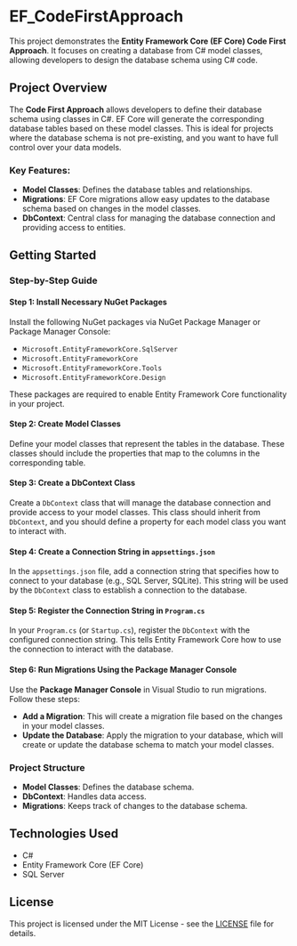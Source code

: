 # EF_CodeFirstApproach

This project demonstrates the **Entity Framework Core (EF Core) Code First Approach**. It focuses on creating a database from C# model classes, allowing developers to design the database schema using C# code.

## Project Overview

The **Code First Approach** allows developers to define their database schema using classes in C#. EF Core will generate the corresponding database tables based on these model classes. This is ideal for projects where the database schema is not pre-existing, and you want to have full control over your data models.

### Key Features:
- **Model Classes**: Defines the database tables and relationships.
- **Migrations**: EF Core migrations allow easy updates to the database schema based on changes in the model classes.
- **DbContext**: Central class for managing the database connection and providing access to entities.

## Getting Started

### Step-by-Step Guide

#### Step 1: Install Necessary NuGet Packages
Install the following NuGet packages via NuGet Package Manager or Package Manager Console:
- `Microsoft.EntityFrameworkCore.SqlServer`
- `Microsoft.EntityFrameworkCore`
- `Microsoft.EntityFrameworkCore.Tools`
- `Microsoft.EntityFrameworkCore.Design`

These packages are required to enable Entity Framework Core functionality in your project.

#### Step 2: Create Model Classes
Define your model classes that represent the tables in the database. These classes should include the properties that map to the columns in the corresponding table.

#### Step 3: Create a DbContext Class
Create a `DbContext` class that will manage the database connection and provide access to your model classes. This class should inherit from `DbContext`, and you should define a property for each model class you want to interact with.

#### Step 4: Create a Connection String in `appsettings.json`
In the `appsettings.json` file, add a connection string that specifies how to connect to your database (e.g., SQL Server, SQLite). This string will be used by the `DbContext` class to establish a connection to the database.

#### Step 5: Register the Connection String in `Program.cs`
In your `Program.cs` (or `Startup.cs`), register the `DbContext` with the configured connection string. This tells Entity Framework Core how to use the connection to interact with the database.

#### Step 6: Run Migrations Using the Package Manager Console
Use the **Package Manager Console** in Visual Studio to run migrations. Follow these steps:
- **Add a Migration**: This will create a migration file based on the changes in your model classes.
- **Update the Database**: Apply the migration to your database, which will create or update the database schema to match your model classes.

### Project Structure

- **Model Classes**: Defines the database schema.
- **DbContext**: Handles data access.
- **Migrations**: Keeps track of changes to the database schema.

## Technologies Used
- C#
- Entity Framework Core (EF Core)
- SQL Server

## License
This project is licensed under the MIT License - see the [LICENSE](LICENSE) file for details.
